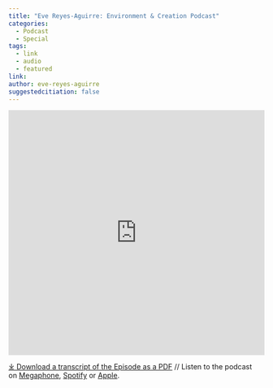 ```yaml
---
title: "Eve Reyes-Aguirre: Environment & Creation Podcast"
categories:
  - Podcast
  - Special
tags:
  - link
  - audio
  - featured
link: 
author: eve-reyes-aguirre
suggestedcitiation: false
---
```

<iframe src="https://playlist.megaphone.fm/?p=AOOOI2818414790" width="100%" height="482" frameborder="0"></iframe>

[⤓ Download a transcript of the Episode as a PDF](https://podcast.doctrineofdiscovery.org/assets/pdfs/special/06-Eve-Reyes-Aguirre-Environment-Creation.pdf) // Listen to the podcast on [Megaphone](https://goodfaithmedia.org/doctrine-of-christian-discovery/), [Spotify](https://open.spotify.com/show/4VnMhbq2UJbu3fdehsQ66I) or [Apple](https://podcasts.apple.com/us/podcast/doctrine-of-christian-discovery/id1729219360). 

  
